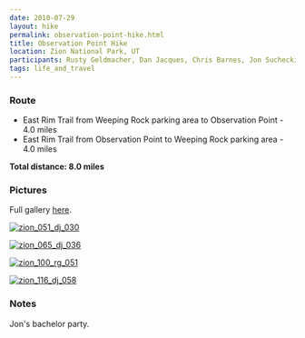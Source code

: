 ```yaml
---
date: 2010-07-29
layout: hike
permalink: observation-point-hike.html
title: Observation Point Hike
location: Zion National Park, UT
participants: Rusty Geldmacher, Dan Jacques, Chris Barnes, Jon Suchecki
tags: life_and_travel
---
```


### Route

  * East Rim Trail from Weeping Rock parking area to Observation Point - 4.0 miles
  * East Rim Trail from Observation Point to Weeping Rock parking area - 4.0 miles

**Total distance: 8.0 miles**

### Pictures

Full gallery [here](http://www.flickr.com/photos/geldmacher/sets/72157624544349537/).

[![zion_051_dj_030](http://farm5.staticflickr.com/4080/4866541161_047ba02bcc.jpg)](http://www.flickr.com/photos/geldmacher/4866541161/)

[![zion_065_dj_036](http://farm5.staticflickr.com/4076/4866551121_5a22e01017.jpg)](http://www.flickr.com/photos/geldmacher/4866551121/)

[![zion_100_rg_051](http://farm5.staticflickr.com/4096/4867183960_fa89964e6c.jpg)](http://www.flickr.com/photos/geldmacher/4867183960/)

[![zion_116_dj_058](http://farm5.staticflickr.com/4076/4866588575_7b3d4d8a2b.jpg)](http://www.flickr.com/photos/geldmacher/4866588575/)

### Notes

Jon's bachelor party.
